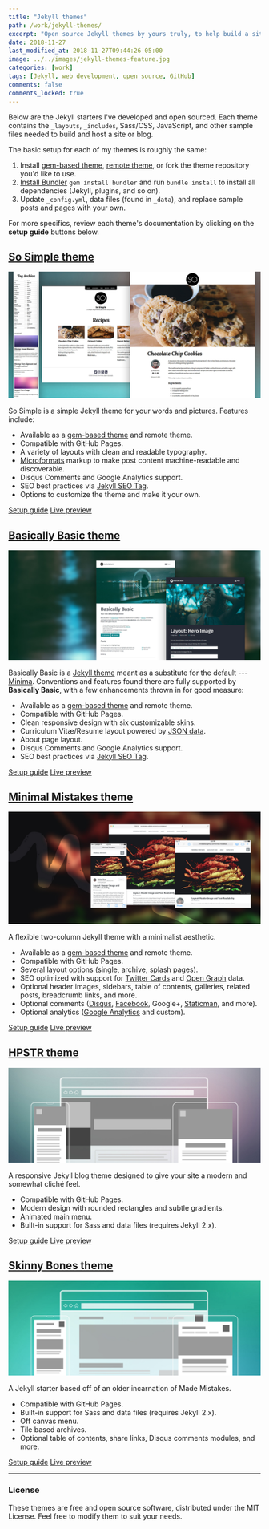 ```yaml
---
title: "Jekyll themes"
path: /work/jekyll-themes/
excerpt: "Open source Jekyll themes by yours truly, to help build a site or blog on GitHub Pages, Netlify, GitLab, and more."
date: 2018-11-27
last_modified_at: 2018-11-27T09:44:26-05:00
image: ../../images/jekyll-themes-feature.jpg
categories: [work]
tags: [Jekyll, web development, open source, GitHub]
comments: false
comments_locked: true
---
```


Below are the Jekyll starters I've developed and open sourced. Each theme contains the `_layouts`, `_includes`, Sass/CSS, JavaScript, and other sample files needed to build and host a site or blog. 

The basic setup for each of my themes is roughly the same:

  1. Install [gem-based theme](https://jekyllrb.com/docs/themes/#understanding-gem-based-themes), [remote theme](https://github.com/benbalter/jekyll-remote-theme), or fork the theme repository you'd like to use.
  2. [Install Bundler](http://bundler.io) `gem install bundler` and run `bundle install` to install all dependencies (Jekyll, plugins, and so on).
  3. Update `_config.yml`, data files (found in `_data`), and replace sample posts and pages with your own.

For more specifics, review each theme's documentation by clicking on the **setup guide** buttons below.

## [So Simple theme](/work/simple-jekyll-theme/)

![So Simple Jekyll theme screenshot](../../images/jekyll-theme-so-simple-feature-2018.jpg)

So Simple is a simple Jekyll theme for your words and pictures. Features include:

- Available as a [gem-based theme](https://rubygems.org/gems/jekyll-theme-so-simple) and remote theme.
- Compatible with GitHub Pages.
- A variety of layouts with clean and readable typography.
- [Microformats](http://microformats.org/wiki/microformats2) markup to make post content machine-readable and discoverable.
- Disqus Comments and Google Analytics support.
- SEO best practices via [Jekyll SEO Tag](https://github.com/jekyll/jekyll-seo-tag).
- Options to customize the theme and make it your own.

[Setup guide](https://github.com/mmistakes/so-simple-theme) [Live preview](https://mmistakes.github.io/so-simple-theme)

## [Basically Basic theme](/work/basically-basic-jekyll-theme/)

![Basically Basic Jekyll theme screenshot](../../images/jekyll-theme-basically-basic-feature.jpg)

Basically Basic is a [Jekyll theme](https://jekyllrb.com/docs/themes/) meant as a substitute for the default --- [Minima](https://github.com/jekyll/minima). Conventions and features found there are fully supported by **Basically Basic**, with a few enhancements thrown in for good measure:

- Available as a [gem-based theme](https://rubygems.org/gems/jekyll-theme-basically-basic) and remote theme.
- Compatible with GitHub Pages.
- Clean responsive design with six customizable skins.
- Curriculum Vitæ/Resume layout powered by [JSON data](http://registry.jsonresume.org/).
- About page layout.
- Disqus Comments and Google Analytics support.
- SEO best practices via [Jekyll SEO Tag](https://github.com/jekyll/jekyll-seo-tag/).

[Setup guide](https://github.com/mmistakes/jekyll-theme-basically-basic) [Live preview](https://mmistakes.github.io/jekyll-theme-basically-basic/)

## [Minimal Mistakes theme](/work/minimal-mistakes-jekyll-theme/)

![Minimal Mistakes Jekyll theme screenshot](../../images/minimal-mistakes-3-feature.jpg)

A flexible two-column Jekyll theme with a minimalist aesthetic.

  - Available as a [gem-based theme](https://rubygems.org/gems/minimal-mistakes-jekyll) and remote theme.
  - Compatible with GitHub Pages.
  - Several layout options (single, archive, splash pages).
  - SEO optimized with support for [Twitter Cards](https://dev.twitter.com/cards/overview) and [Open Graph](http://ogp.me/) data.
  - Optional header images, sidebars, table of contents, galleries, related posts, breadcrumb links, and more.
  - Optional comments ([Disqus](https://disqus.com/), [Facebook](https://developers.facebook.com/docs/plugins/comments), Google+, [Staticman](https://staticman.net/), and more).
  - Optional analytics ([Google Analytics](https://www.google.com/analytics/) and custom).

[Setup guide](https://mmistakes.github.io/minimal-mistakes/docs/quick-start-guide/) [Live preview](https://mmistakes.github.io/minimal-mistakes)

## [HPSTR theme](/work/hpstr-jekyll-theme/)

![HPSTR Jekyll theme screenshot](../../images/hpstr-preview-feature-2015.jpg)

A responsive Jekyll blog theme designed to give your site a modern and somewhat cliché feel.

  - Compatible with GitHub Pages.
  - Modern design with rounded rectangles and subtle gradients.
  - Animated main menu.
  - Built-in support for Sass and data files (requires Jekyll 2.x).

[Setup guide](https://mmistakes.github.io/jekyll-theme-hpstr/theme-setup/) [Live preview](https://mmistakes.github.io/jekyll-theme-hpstr/)

## [Skinny Bones theme](/work/skinny-bones-jekyll/)

![Skinny Bones Jekyll theme screenshot](../../images/skinny-bones-preview-feature.jpg)

A Jekyll starter based off of an older incarnation of Made Mistakes.

  - Compatible with GitHub Pages.
  - Built-in support for Sass and data files (requires Jekyll 2.x).
  - Off canvas menu.
  - Tile based archives.
  - Optional table of contents, share links, Disqus comments modules, and more.

[Setup guide](https://mmistakes.github.io/jekyll-theme-skinny-bones/getting-started/) [Live preview](https://mmistakes.github.io/jekyll-theme-skinny-bones/)

---

### License

These themes are free and open source software, distributed under the MIT License. Feel free to modify them to suit your needs.
